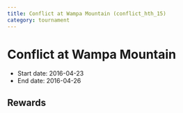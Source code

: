 ```yaml
---
title: Conflict at Wampa Mountain (conflict_hth_15)
category: tournament
---
```

# Conflict at Wampa Mountain

  * Start date: 2016-04-23
  * End date: 2016-04-26

## Rewards

